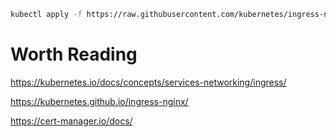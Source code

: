 ```sh
kubectl apply -f https://raw.githubusercontent.com/kubernetes/ingress-nginx/controller-v1.8.2/deploy/static/provider/cloud/deploy.yaml
```

# Worth Reading
https://kubernetes.io/docs/concepts/services-networking/ingress/

https://kubernetes.github.io/ingress-nginx/

https://cert-manager.io/docs/
